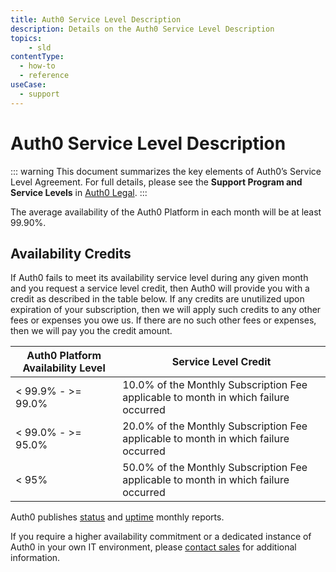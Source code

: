 ```yaml
---
title: Auth0 Service Level Description
description: Details on the Auth0 Service Level Description
topics:
    - sld
contentType:
  - how-to
  - reference
useCase:
  - support
---
```

# Auth0 Service Level Description

::: warning
This document summarizes the key elements of Auth0’s Service Level Agreement. For full details, please see the **Support Program and Service Levels** in [Auth0 Legal](https://auth0.com/legal).
:::

The average availability of the Auth0 Platform in each month will be at least 99.90%.

## Availability Credits

If Auth0 fails to meet its availability service level  during any given month and you request a service level credit, then Auth0 will provide you with a credit as described in the table below. If any credits are unutilized upon expiration of your subscription, then we will apply such credits to any other fees or expenses you owe us. If there are no such other fees or expenses, then we will pay you the credit amount.

| Auth0 Platform Availability Level | Service Level Credit |
| - | - |
| < 99.9% - >= 99.0% | 10.0% of the Monthly Subscription Fee applicable to month in which failure occurred |
| < 99.0% - >= 95.0% | 20.0% of the Monthly Subscription Fee applicable to month in which failure occurred |
| < 95% | 50.0% of the Monthly Subscription Fee applicable to month in which failure occurred |

Auth0 publishes [status](https://status.auth0.com) and [uptime](http://uptime.auth0.com) monthly reports.

If you require a higher availability commitment or a dedicated instance of Auth0 in your own IT environment, please [contact sales](https://auth0.com/?contact=true) for additional information.
